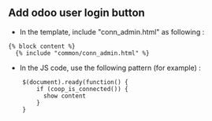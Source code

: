 ## Add odoo user login button

- In the template, include "conn_admin.html" as following :

```
{% block content %}
  {% include "common/conn_admin.html" %}
```

- In the JS code, use the following pattern (for example) :
```
    $(document).ready(function() {
        if (coop_is_connected()) {
          show content
        }
    }
```
